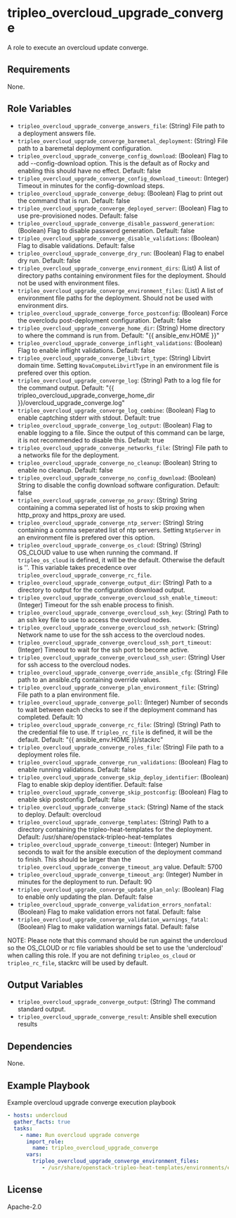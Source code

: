 tripleo_overcloud_upgrade_converge
==================================

A role to execute an overcloud update converge.

Requirements
------------

None.

Role Variables
--------------

* `tripleo_overcloud_upgrade_converge_answers_file`: (String) File path to a deployment answers file.
* `tripleo_overcloud_upgrade_converge_baremetal_deployment`: (String) File path to a baremetal deployment configuration.
* `tripleo_overcloud_upgrade_converge_config_download`: (Boolean) Flag to add --config-download option. This is the default as of Rocky and enabling this should have no effect. Default: false
* `tripleo_overcloud_upgrade_converge_config_download_timeout`: (Integer) Timeout in minutes for the config-download steps.
* `tripleo_overcloud_upgrade_converge_debug`: (Boolean) Flag to print out the command that is run. Default: false
* `tripleo_overcloud_upgrade_converge_deployed_server`: (Boolean) Flag to use pre-provisioned nodes. Default: false
* `tripleo_overcloud_upgrade_converge_disable_password_generation`: (Boolean) Flag to disable password generation. Default: false
* `tripleo_overcloud_upgrade_converge_disable_validations`: (Boolean) Flag to disable validations. Default: false
* `tripleo_overcloud_upgrade_converge_dry_run`: (Boolean) Flag to enabel dry run. Default: false
* `tripleo_overcloud_upgrade_converge_environment_dirs`: (List) A list of directory paths containing environment files for the deployment. Should not be used with environment files.
* `tripleo_overcloud_upgrade_converge_environment_files`: (List) A list of environment file paths for the deployment.  Should not be used with environment dirs.
* `tripleo_overcloud_upgrade_converge_force_postconfig`: (Boolean) Force the overclodu post-deployment configuration. Default: false
* `tripleo_overcloud_upgrade_converge_home_dir`: (String) Home directory to where the command is run from. Default: "{{ ansible_env.HOME }}"
* `tripleo_overcloud_upgrade_converge_inflight_validations`: (Boolean) Flag to enable inflight validations. Default: false
* `tripleo_overcloud_upgrade_converge_libvirt_type`: (String) Libvirt domain time. Setting `NovaComputeLibvirtType` in an environment file is prefered over this option.
* `tripleo_overcloud_upgrade_converge_log`: (String) Path to a log file for the command output. Default: "{{ tripleo_overcloud_upgrade_converge_home_dir }}/overcloud_upgrade_converge.log"
* `tripleo_overcloud_upgrade_converge_log_combine`: (Boolean) Flag to enable captching stderr with stdout. Default: true
* `tripleo_overcloud_upgrade_converge_log_output`: (Boolean) Flag to enable logging to a file. Since the output of this command can be large, it is not recommended to disable this. Default: true
* `tripleo_overcloud_upgrade_converge_networks_file`: (String) File path to a networks file for the deployment.
* `tripleo_overcloud_upgrade_converge_no_cleanup`: (Boolean) String to enable no cleanup. Default: false
* `tripleo_overcloud_upgrade_converge_no_config_download`: (Boolean) String to disable the config download software configuration. Default: false
* `tripleo_overcloud_upgrade_converge_no_proxy`: (String) String containing a comma seperated list of hosts to skip proxing when http_proxy and https_proxy are used.
* `tripleo_overcloud_upgrade_converge_ntp_server`: (String) String containing a comma seperated list of ntp servers. Setting `NtpServer` in an environment file is prefered over this option.
* `tripleo_overcloud_upgrade_converge_os_cloud`: (String) (String) OS_CLOUD value to use when running the command. If `tripleo_os_cloud` is defined, it will be the default. Otherwise the default is ''. This variable takes precedence over `tripleo_overcloud_upgrade_converge_rc_file`.
* `tripleo_overcloud_upgrade_converge_output_dir`: (String) Path to a directory to output for the configuration download output.
* `tripleo_overcloud_upgrade_converge_overcloud_ssh_enable_timeout`: (Integer) Timeout for the ssh enable process to finish.
* `tripleo_overcloud_upgrade_converge_overcloud_ssh_key`: (String) Path to an ssh key file to use to access the overcloud nodes.
* `tripleo_overcloud_upgrade_converge_overcloud_ssh_network`: (String) Network name to use for the ssh access to the overcloud nodes.
* `tripleo_overcloud_upgrade_converge_overcloud_ssh_port_timeout`: (Integer) Timeout to wait for the ssh port to become active.
* `tripleo_overcloud_upgrade_converge_overcloud_ssh_user`: (String) User for ssh access to the overcloud nodes.
* `tripleo_overcloud_upgrade_converge_override_ansible_cfg`: (String) File path to an ansible.cfg containing override values.
* `tripleo_overcloud_upgrade_converge_plan_environment_file`: (String) File path to a plan environment file.
* `tripleo_overcloud_upgrade_converge_poll`: (Integer) Number of seconds to wait between each checks to see if the deployment command has completed. Default: 10
* `tripleo_overcloud_upgrade_converge_rc_file`: (String) (String) Path to the credential file to use. If `tripleo_rc_file` is defined, it will be the default. Default: "{{ ansible_env.HOME }}/stackrc"
* `tripleo_overcloud_upgrade_converge_roles_file`: (String) File path to a deployment roles file.
* `tripleo_overcloud_upgrade_converge_run_validations`: (Boolean) Flag to enable running validations. Default: false
* `tripleo_overcloud_upgrade_converge_skip_deploy_identifier`: (Boolean) Flag to enable skip deploy identifier. Default: false
* `tripleo_overcloud_upgrade_converge_skip_postconfig`: (Boolean) Flag to enable skip postconfig. Default: false
* `tripleo_overcloud_upgrade_converge_stack`: (String) Name of the stack to deploy. Default: overcloud
* `tripleo_overcloud_upgrade_converge_templates`: (String) Path to a directory containing the tripleo-heat-templates for the deployment. Default: /usr/share/openstack-tripleo-heat-templates
* `tripleo_overcloud_upgrade_converge_timeout`: (Integer) Number in seconds to wait for the ansible execution of the deployment command to finish. This should be larger than the `tripleo_overcloud_upgrade_converge_timeout_arg` value. Default: 5700
* `tripleo_overcloud_upgrade_converge_timeout_arg`: (Integer) Number in minutes for the deployment to run. Default: 90
* `tripleo_overcloud_upgrade_converge_update_plan_only`: (Boolean) Flag to enable only updating the plan. Default: false
* `tripleo_overcloud_upgrade_converge_validation_errors_nonfatal`: (Boolean) Flag to make validation errors not fatal. Default: false
* `tripleo_overcloud_upgrade_converge_validation_warnings_fatal`: (Boolean) Flag to make validation warnings fatal. Default: false

NOTE: Please note that this command should be run against the undercloud so the
OS_CLOUD or rc file variables should be set to use the 'undercloud' when
calling this role. If you are not defining `tripleo_os_cloud` or `tripleo_rc_file`,
stackrc will be used by default.

Output Variables
----------------

* `tripleo_overcloud_upgrade_converge_output`: (String) The command standard output.
* `tripleo_overcloud_upgrade_converge_result`: Ansible shell execution results

Dependencies
------------

None.

Example Playbook
----------------

Example overcloud upgrade converge execution playbook

```yaml
- hosts: undercloud
  gather_facts: true
  tasks:
    - name: Run overcloud upgrade converge
      import_role:
        name: tripleo_overcloud_upgrade_converge
      vars:
        tripleo_overcloud_upgrade_converge_environment_files:
           - /usr/share/openstack-tripleo-heat-templates/environments/enable-swap.yaml
```

License
-------

Apache-2.0
